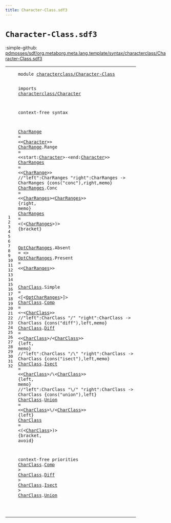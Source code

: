 ```yaml
---
title: Character-Class.sdf3
---
```


# `Character-Class.sdf3`

:simple-github: [pdmosses/sdf/org.metaborg.meta.lang.template/syntax/characterclass/Character-Class.sdf3]

[pdmosses/sdf/org.metaborg.meta.lang.template/syntax/characterclass/Character-Class.sdf3]: https://github.com/pdmosses/sdf/blob/master/org.metaborg.meta.lang.template/syntax/characterclass/Character-Class.sdf3 "The source file on GitHub"

<div class="sdf3"><table class="highlighttable"><tbody><tr><td class="linenos"><div class="linenodiv"><pre><span></span>1
2
3
4
5
6
7
8
9
10
11
12
13
14
15
16
17
18
19
20
21
22
23
24
25
26
27
28
29
30
31
32
</pre></div></td>
<td class="code"><pre><code><span class="keyword">module</span> <a href="../../restrictions/Restrictions.sdf3#characterclass/Character-Class_65_95" id="characterclass/Character-Class_7_37" title="Referenced at ../../restrictions/Restrictions.sdf3 line 4">characterclass/Character-Class</a>

<span class="keyword">imports</span> <a href="../Character.sdf3#characterclass/Character_7_31" id="characterclass/Character_47_71" title="Defined at ../Character.sdf3 line 1">characterclass/Character</a>

<span class="keyword">context-free syntax</span>

<a href="#CharRange_189_198" id="CharRange_94_103" title="Referenced at line 9">CharRange</a> = &lt;&lt;<a href="../Character.sdf3#Character_515_524" id="Character_108_117" title="Defined at ../Character.sdf3 line 22, 23, 24, 25, 26, 27, 30, 31, 32">Character</a>&gt;&gt;
<a href="#CharRange_189_198" id="CharRange_120_129" title="Referenced at line 9">CharRange</a>.<span class="cons_Constructor"><span id="Range_130_135" title="Not referenced locally, nor via imports">Range</span></span> = &lt;&lt;<span class="cons_Unquoted"><span id="start_140_145" title="Not referenced locally, nor via imports">start</span></span>:<a href="../Character.sdf3#Character_515_524" id="Character_146_155" title="Defined at ../Character.sdf3 line 22, 23, 24, 25, 26, 27, 30, 31, 32">Character</a>&gt;<span class="cons_String">-</span>&lt;<span class="cons_Unquoted"><span id="end_158_161" title="Not referenced locally, nor via imports">end</span></span>:<a href="../Character.sdf3#Character_515_524" id="Character_162_171" title="Defined at ../Character.sdf3 line 22, 23, 24, 25, 26, 27, 30, 31, 32">Character</a>&gt;&gt;
<a href="#CharRanges_441_451" id="CharRanges_174_184" title="Referenced at line 15">CharRanges</a> = &lt;&lt;<a href="#CharRange_94_103" id="CharRange_189_198" title="Defined at line 7, 8">CharRange</a>&gt;&gt;
<span class="layout">//"left":CharRanges "right":CharRanges        -&gt; CharRanges   {cons("conc"),right,memo}</span>
<a href="#CharRanges_441_451" id="CharRanges_289_299" title="Referenced at line 15">CharRanges</a>.<span class="cons_Constructor"><span id="Conc_300_304" title="Not referenced locally, nor via imports">Conc</span></span> = &lt;&lt;<a href="#CharRanges_174_184" id="CharRanges_309_319" title="Defined at line 9, 11, 12">CharRanges</a>&gt;&lt;<a href="#CharRanges_174_184" id="CharRanges_321_331" title="Defined at line 9, 11, 12">CharRanges</a>&gt;&gt; {<span class="keyword">right</span>, <span class="cons_Unquoted">memo</span>}
<a href="#CharRanges_441_451" id="CharRanges_348_358" title="Referenced at line 15">CharRanges</a> = &lt;<span class="cons_String">(</span>&lt;<a href="#CharRanges_174_184" id="CharRanges_364_374" title="Defined at line 9, 11, 12">CharRanges</a>&gt;<span class="cons_String">)</span>&gt; {<span class="keyword">bracket</span>}

<a href="#OptCharRanges_478_491" id="OptCharRanges_389_402" title="Referenced at line 17">OptCharRanges</a>.<span class="cons_Constructor"><span id="Absent_403_409" title="Not referenced locally, nor via imports">Absent</span></span> = &lt;&gt;
<a href="#OptCharRanges_478_491" id="OptCharRanges_415_428" title="Referenced at line 17">OptCharRanges</a>.<span class="cons_Constructor"><span id="Present_429_436" title="Not referenced locally, nor via imports">Present</span></span> = &lt;&lt;<a href="#CharRanges_174_184" id="CharRanges_441_451" title="Defined at line 9, 11, 12">CharRanges</a>&gt;&gt;
 
<a href="#CharClass_1062_1071" id="CharClass_456_465" title="Referenced at line 29; ../CC.sdf3 line 7; ../../restrictions/Restrictions.sdf3 line 11">CharClass</a>.<span class="cons_Constructor"><span id="Simple_466_472" title="Not referenced locally, nor via imports">Simple</span></span> = &lt;<span class="cons_String">[</span>&lt;<a href="#OptCharRanges_389_402" id="OptCharRanges_478_491" title="Defined at line 14, 15">OptCharRanges</a>&gt;<span class="cons_String">]</span>&gt;
<a href="#CharClass_1062_1071" id="CharClass_495_504" title="Referenced at line 29; ../CC.sdf3 line 7; ../../restrictions/Restrictions.sdf3 line 11">CharClass</a>.<span class="cons_Constructor"><a href="#Comp_1019_1023" id="Comp_505_509" title="Referenced at line 28">Comp</a></span> = &lt;<span class="cons_String">~</span>&lt;<a href="#CharClass_456_465" id="CharClass_515_524" title="Defined at line 17, 18, 20, 22, 24, 25">CharClass</a>&gt;&gt;
<span class="layout">//"left":CharClass "/" "right":CharClass   -&gt; CharClass  {cons("diff"),left,memo}</span>
<a href="#CharClass_1062_1071" id="CharClass_609_618" title="Referenced at line 29; ../CC.sdf3 line 7; ../../restrictions/Restrictions.sdf3 line 11">CharClass</a>.<span class="cons_Constructor"><a href="#Diff_1036_1040" id="Diff_619_623" title="Referenced at line 28">Diff</a></span> = &lt;&lt;<a href="#CharClass_456_465" id="CharClass_628_637" title="Defined at line 17, 18, 20, 22, 24, 25">CharClass</a>&gt;<span class="cons_String">/</span>&lt;<a href="#CharClass_456_465" id="CharClass_640_649" title="Defined at line 17, 18, 20, 22, 24, 25">CharClass</a>&gt;&gt; {<span class="keyword">left</span>, <span class="cons_Unquoted">memo</span>}
<span class="layout">//"left":CharClass "/\\" "right":CharClass -&gt; CharClass  {cons("isect"),left,memo}</span>
<a href="#CharClass_1062_1071" id="CharClass_748_757" title="Referenced at line 29; ../CC.sdf3 line 7; ../../restrictions/Restrictions.sdf3 line 11">CharClass</a>.<span class="cons_Constructor"><a href="#Isect_1054_1059" id="Isect_758_763" title="Referenced at line 29">Isect</a></span> = &lt;&lt;<a href="#CharClass_456_465" id="CharClass_768_777" title="Defined at line 17, 18, 20, 22, 24, 25">CharClass</a>&gt;<span class="cons_String">/</span>\\&lt;<a href="#CharClass_456_465" id="CharClass_782_791" title="Defined at line 17, 18, 20, 22, 24, 25">CharClass</a>&gt;&gt; {<span class="keyword">left</span>, <span class="cons_Unquoted">memo</span>}
<span class="layout">//"left":CharClass "\\/" "right":CharClass -&gt; CharClass  {cons("union"),left}</span>
<a href="#CharClass_1062_1071" id="CharClass_885_894" title="Referenced at line 29; ../CC.sdf3 line 7; ../../restrictions/Restrictions.sdf3 line 11">CharClass</a>.<span class="cons_Constructor"><a href="#Union_1072_1077" id="Union_895_900" title="Referenced at line 29">Union</a></span> = &lt;&lt;<a href="#CharClass_456_465" id="CharClass_905_914" title="Defined at line 17, 18, 20, 22, 24, 25">CharClass</a>&gt;\\<span class="cons_String">/</span>&lt;<a href="#CharClass_456_465" id="CharClass_919_928" title="Defined at line 17, 18, 20, 22, 24, 25">CharClass</a>&gt;&gt; {<span class="keyword">left</span>}
<a href="#CharClass_1062_1071" id="CharClass_938_947" title="Referenced at line 29; ../CC.sdf3 line 7; ../../restrictions/Restrictions.sdf3 line 11">CharClass</a> = &lt;<span class="cons_String">(</span>&lt;<a href="#CharClass_456_465" id="CharClass_953_962" title="Defined at line 17, 18, 20, 22, 24, 25">CharClass</a>&gt;<span class="cons_String">)</span>&gt; {<span class="keyword">bracket</span>, <span class="keyword">avoid</span>}

<span class="keyword">context-free priorities</span>
        <a href="#CharClass_456_465" id="CharClass_1009_1018" title="Defined at line 17, 18, 20, 22, 24, 25">CharClass</a>.<span class="cons_Constructor"><a href="#Comp_505_509" id="Comp_1019_1023" title="Defined at line 18">Comp</a></span> &gt; <a href="#CharClass_456_465" id="CharClass_1026_1035" title="Defined at line 17, 18, 20, 22, 24, 25">CharClass</a>.<span class="cons_Constructor"><a href="#Diff_619_623" id="Diff_1036_1040" title="Defined at line 20">Diff</a></span> &gt;
        <a href="#CharClass_456_465" id="CharClass_1044_1053" title="Defined at line 17, 18, 20, 22, 24, 25">CharClass</a>.<span class="cons_Constructor"><a href="#Isect_758_763" id="Isect_1054_1059" title="Defined at line 22">Isect</a></span> &gt; <a href="#CharClass_456_465" id="CharClass_1062_1071" title="Defined at line 17, 18, 20, 22, 24, 25">CharClass</a>.<span class="cons_Constructor"><a href="#Union_895_900" id="Union_1072_1077" title="Defined at line 24">Union</a></span>
        
        
         
</code></pre></td></tr></tbody></table></div>